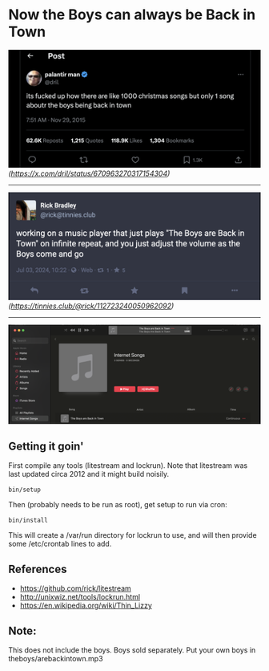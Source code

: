 # Now the Boys can always be Back in Town


![](./images/dril-tweet.png)
_(https://x.com/dril/status/670963270317154304)_

----

![](./images/toot.png)
_(https://tinnies.club/@rick/112723240050962092)_

----

![](./images/down-at-dinos.png)

## Getting it goin'

First compile any tools (litestream and lockrun). Note that litestream was last updated circa 2012 and it might build noisily.

``` shell
bin/setup
```

Then (probably needs to be run as root), get setup to run via cron:

``` shell
bin/install
```

This will create a /var/run directory for lockrun to use, and will then provide some /etc/crontab lines to add.

## References

 - https://github.com/rick/litestream
 - http://unixwiz.net/tools/lockrun.html
 - https://en.wikipedia.org/wiki/Thin_Lizzy

## Note:

This does not include the boys. Boys sold separately. Put your own boys in theboys/arebackintown.mp3
